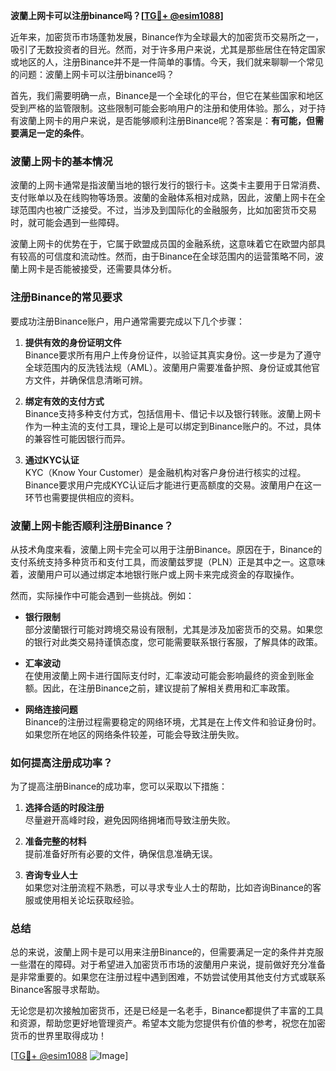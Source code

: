 **波蘭上网卡可以注册binance吗？[[TG💪+ @esim1088](https://t.me/s/esim1088)]**

近年来，加密货币市场蓬勃发展，Binance作为全球最大的加密货币交易所之一，吸引了无数投资者的目光。然而，对于许多用户来说，尤其是那些居住在特定国家或地区的人，注册Binance并不是一件简单的事情。今天，我们就来聊聊一个常见的问题：波蘭上网卡可以注册binance吗？

首先，我们需要明确一点，Binance是一个全球化的平台，但它在某些国家和地区受到严格的监管限制。这些限制可能会影响用户的注册和使用体验。那么，对于持有波蘭上网卡的用户来说，是否能够顺利注册Binance呢？答案是：**有可能，但需要满足一定的条件**。

### 波蘭上网卡的基本情况

波蘭的上网卡通常是指波蘭当地的银行发行的银行卡。这类卡主要用于日常消费、支付账单以及在线购物等场景。波蘭的金融体系相对成熟，因此，波蘭上网卡在全球范围内也被广泛接受。不过，当涉及到国际化的金融服务，比如加密货币交易时，就可能会遇到一些障碍。

波蘭上网卡的优势在于，它属于欧盟成员国的金融系统，这意味着它在欧盟内部具有较高的可信度和流动性。然而，由于Binance在全球范围内的运营策略不同，波蘭上网卡是否能被接受，还需要具体分析。

### 注册Binance的常见要求

要成功注册Binance账户，用户通常需要完成以下几个步骤：

1. **提供有效的身份证明文件**  
   Binance要求所有用户上传身份证件，以验证其真实身份。这一步是为了遵守全球范围内的反洗钱法规（AML）。波蘭用户需要准备护照、身份证或其他官方文件，并确保信息清晰可辨。

2. **绑定有效的支付方式**  
   Binance支持多种支付方式，包括信用卡、借记卡以及银行转账。波蘭上网卡作为一种主流的支付工具，理论上是可以绑定到Binance账户的。不过，具体的兼容性可能因银行而异。

3. **通过KYC认证**  
   KYC（Know Your Customer）是金融机构对客户身份进行核实的过程。Binance要求用户完成KYC认证后才能进行更高额度的交易。波蘭用户在这一环节也需要提供相应的资料。

### 波蘭上网卡能否顺利注册Binance？

从技术角度来看，波蘭上网卡完全可以用于注册Binance。原因在于，Binance的支付系统支持多种货币和支付工具，而波蘭兹罗提（PLN）正是其中之一。这意味着，波蘭用户可以通过绑定本地银行账户或上网卡来完成资金的存取操作。

然而，实际操作中可能会遇到一些挑战。例如：

- **银行限制**  
  部分波蘭银行可能对跨境交易设有限制，尤其是涉及加密货币的交易。如果您的银行对此类交易持谨慎态度，您可能需要联系银行客服，了解具体的政策。

- **汇率波动**  
  在使用波蘭上网卡进行国际支付时，汇率波动可能会影响最终的资金到账金额。因此，在注册Binance之前，建议提前了解相关费用和汇率政策。

- **网络连接问题**  
  Binance的注册过程需要稳定的网络环境，尤其是在上传文件和验证身份时。如果您所在地区的网络条件较差，可能会导致注册失败。

### 如何提高注册成功率？

为了提高注册Binance的成功率，您可以采取以下措施：

1. **选择合适的时段注册**  
   尽量避开高峰时段，避免因网络拥堵而导致注册失败。

2. **准备完整的材料**  
   提前准备好所有必要的文件，确保信息准确无误。

3. **咨询专业人士**  
   如果您对注册流程不熟悉，可以寻求专业人士的帮助，比如咨询Binance的客服或使用相关论坛获取经验。

### 总结

总的来说，波蘭上网卡是可以用来注册Binance的，但需要满足一定的条件并克服一些潜在的障碍。对于希望进入加密货币市场的波蘭用户来说，提前做好充分准备是非常重要的。如果您在注册过程中遇到困难，不妨尝试使用其他支付方式或联系Binance客服寻求帮助。

无论您是初次接触加密货币，还是已经是一名老手，Binance都提供了丰富的工具和资源，帮助您更好地管理资产。希望本文能为您提供有价值的参考，祝您在加密货币的世界里取得成功！

[[TG💪+ @esim1088](https://t.me/s/esim1088) ![Image](https://i.postimg.cc/4NQfJmqS/Snipaste-2025-05-13-00-14-12.png)]